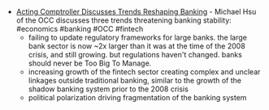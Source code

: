 - [Acting Comptroller Discusses Trends Reshaping Banking](https://occ.gov/news-issuances/news-releases/2024/nr-occ-2024-79.html) - Michael Hsu of the OCC discusses three trends threatening banking stability: #economics #banking #OCC #fintech
	- failing to update regulatory frameworks for large banks. the large bank sector is now ~2x larger than it was at the time of the 2008 crisis, and still growing. but regulations haven't changed. banks should never be Too Big To Manage.
	- increasing growth of the fintech sector creating complex and unclear linkages outside traditional banking, similar to the growth of the shadow banking system prior to the 2008 crisis
	- political polarization driving fragmentation of the banking system
